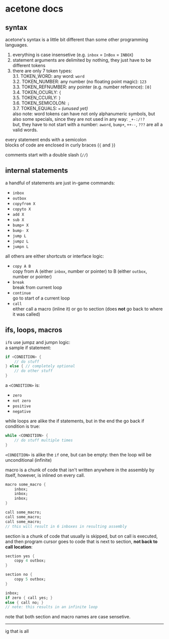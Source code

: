 
# acetone docs

## syntax
acetone's syntax is a little bit different than some other programming languages.

1. everything is case insensetive (e.g. `inbox` = `InBox` = `INBOX`)
2. statement arguments are delimited by nothing, they just have to be different
   tokens
3. there are only 7 token types:<br/>
   3.1. TOKEN_WORD: any word: `word`<br/>
   3.2. TOKEN_NUMBER: any number (no floating point magic): `123`<br/>
   3.3. TOKEN_REFNUMBER: any pointer (e.g. number reference): `[0]`<br/>
   3.4. TOKEN_OCURLY: `{`<br/>
   3.5. TOKEN_CCURLY: `}`<br/>
   3.6. TOKEN_SEMICOLON: `;`<br/>
   3.7. TOKEN_EQUALS: `=` _(unused yet)_<br/>
   also note: word tokens can have not only alphanumeric symbols, but also some
   specials, since they are not used in any way: `_+-:/!?`<br/>
   but, they have to not start with a number: `aword`, `bump+`, `++--`, `???`
   are all a valid words.

every statement ends with a semicolon<br/>
blocks of code are enclosed in curly braces (`{` and `}`)

comments start with a double slash (`//`)

## internal statements
a handful of statements are just in-game commands:
- `inbox`
- `outbox`
- `copyfrom X`
- `copyto X`
- `add X`
- `sub X`
- `bump+ X`
- `bump- X`
- `jump L`
- `jumpz L`
- `jumpn L`

all others are either shortcuts or interface logic:
- `copy A B`</br>
  copy from A (either `inbox`, number or pointer) to B (either `outbox`, number
  or pointer)
- `break`</br>
  break from current loop
- `continue`</br>
  go to start of a current loop
- `call`</br>
  either call a macro (inline it) or go to section (does **not** go back to
  where it was called)

## ifs, loops, macros

`if`s use jumpz and jumpn logic:<br/>
a sample if statement:
```dart
if <CONDITION> {
    // do stuff
} else { // completely optional
    // do other stuff
}
```
a `<CONDITION>` is:
- `zero`
- `not zero`
- `positive`
- `negative`

while loops are alike the if statements, but in the end the go back if condition
is true:
```dart
while <CONDITION> {
    // do stuff multiple times
}
```

`<CONDITION>` is alike the `if` one, but can be empty: then the loop will be
unconditional (infinite)

macro is a chunk of code that isn't written anywhere in the assembly by itself,
however, is inlined on every call.

```dart
macro some_macro {
    inbox;
    inbox;
    inbox;
}

call some_macro;
call some_macro;
call some_macro;
// this will result in 6 inboxes in resulting assembly
```

section is a chunk of code that usually is skipped, but on call is executed, and
then program cursor goes to code that is next to section, **not back to call 
location**:

```dart
section yes {
    copy 4 outbox;
}

section no {
    copy 5 outbox;
}

inbox;
if zero { call yes; }
else { call no; }
// note: this results in an infinite loop
```

note that both section and macro names are case sensetive.

---

ig that is all
